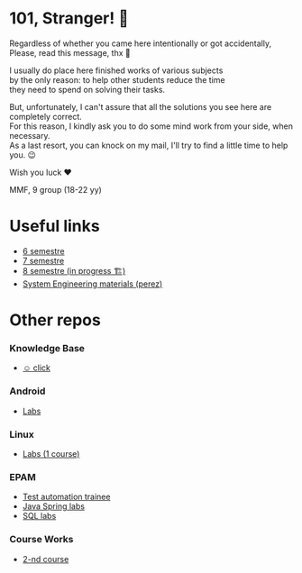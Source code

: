 # 101, Stranger! 👋

Regardless of whether you came here intentionally or got accidentally, <br>
Please, read this message, thx 🙂 <br>

I usually do place here finished works of various subjects <br>
by the only reason: to help other students reduce the time <br>
they need to spend on solving their tasks. <br>

But, unfortunately, I can't assure that all the solutions you see here are completely correct. <br>
For this reason, I kindly ask you to do some mind work from your side, when necessary. <br>
As a last resort, you can knock on my mail, I'll try to find a little time to help you. 😉 <br>

Wish you luck ❤️

MMF, 9 group (18-22 yy)

# Useful links
- [6 semestre](https://uvolchyk.notion.site/d626ddeceb46492889c79f8b4ac00cc4?v=16d845b1eaba4051a0bf802d81e0e889)
- [7 semestre](https://www.notion.so/uvolchyk/de238e9565f244388ce45c79c175f8e7?v=011e7a2302894d92ac1f6660b6f83bd1)
- [8 semestre (in progress 🏗)](https://uvolchyk.notion.site/9abb89013a9245709e7a9189f8cce310?v=90b14bb1141e4bde8719ec5f804093f2)
- [System Engineering materials (perez)](https://www.notion.so/SysEng-a418c02964e64c0cad2ed7e715c3e12e)

# Other repos
### Knowledge Base
- [☺️ click](https://github.com/trotnic/knowledge-base)
### Android
- [Labs](https://github.com/trotnic/android)
### Linux
- [Labs (1 course)](https://github.com/trotnic/os)
### EPAM 
- [Test automation trainee](https://github.com/trotnic/epam-tat)
- [Java Spring labs](https://github.com/trotnic/epam-java)
- [SQL labs](https://github.com/trotnic/epam-sql)
### Course Works
- [2-nd course](https://github.com/trotnic/takeandfood-client)
